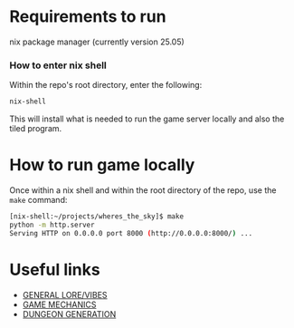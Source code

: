 # Requirements to run
nix package manager (currently version 25.05)

### How to enter nix shell
Within the repo's root directory, enter the following:
```bash
nix-shell
```

This will install what is needed to run the game server locally and also the tiled program.

# How to run game locally
Once within a nix shell and within the root directory of the repo, use the `make` command:
```bash
[nix-shell:~/projects/wheres_the_sky]$ make
python -m http.server
Serving HTTP on 0.0.0.0 port 8000 (http://0.0.0.0:8000/) ...
```

# Useful links
- [GENERAL LORE/VIBES](./docs/lore.md)
- [GAME MECHANICS](./docs/game_mechanics.md)
- [DUNGEON GENERATION](./docs/dungeon_generation.md)
